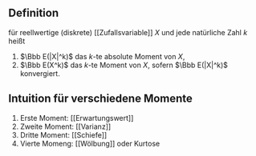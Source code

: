 ## Definition
für reellwertige (diskrete) [[Zufallsvariable]] $X$ und jede natürliche Zahl $k$ heißt
1. $\Bbb E(|X|^k)$ das $k$-te absolute Moment von $X$,
2. $\Bbb E(X^k)$ das $k$-te Moment von $X$,
sofern $\Bbb E(|X|^k)$ konvergiert.

## Intuition für verschiedene Momente
1. Erste Moment: [[Erwartungswert]]
2. Zweite Moment: [[Varianz]]
3. Dritte Moment: [[Schiefe]]
4. Vierte Momeng: [[Wölbung]] oder Kurtose